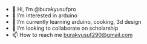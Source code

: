 - 👋 Hi, I’m @burakyusufpro
- 👀 I’m interested in arduino
- 🌱 I’m currently learning arduino, cooking, 3d design
- 💞️ I’m looking to collaborate on scholarship
- 📫 How to reach me burakyusuf290@gmail.com

<!---
burakyusufpro/burakyusufpro is a ✨ special ✨ repository because its `README.md` (this file) appears on your GitHub profile.
You can click the Preview link to take a look at your changes.
--->
